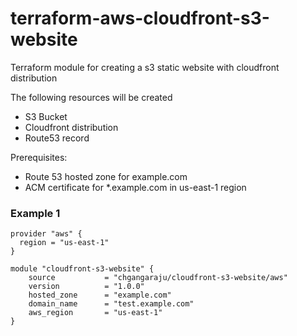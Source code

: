 # terraform-aws-cloudfront-s3-website
Terraform module for creating a s3 static website with cloudfront distribution

The following resources will be created
  
  - S3 Bucket
  - Cloudfront distribution
  - Route53 record
  
Prerequisites:

  - Route 53 hosted zone for example.com
  - ACM certificate for *.example.com in us-east-1 region
  
### Example 1

    provider "aws" {
      region = "us-east-1"
    }
     
    module "cloudfront-s3-website" {
        source           = "chgangaraju/cloudfront-s3-website/aws"
        version          = "1.0.0"
        hosted_zone      = "example.com"
        domain_name      = "test.example.com"
        aws_region       = "us-east-1"
    }